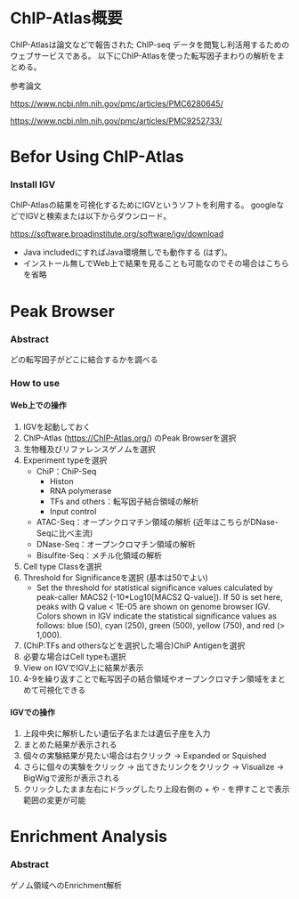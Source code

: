 # ChIP-Atlas概要 <dev>

ChIP-Atlasは論文などで報告された ChIP-seq データを閲覧し利活用するためのウェブサービスである。
以下にChIP-Atlasを使った転写因子まわりの解析をまとめる。

参考論文

https://www.ncbi.nlm.nih.gov/pmc/articles/PMC6280645/

https://www.ncbi.nlm.nih.gov/pmc/articles/PMC9252733/


# Befor Using ChIP-Atlas

### Install IGV
ChIP-Atlasの結果を可視化するためにIGVというソフトを利用する。
googleなどでIGVと検索または以下からダウンロード。

https://software.broadinstitute.org/software/igv/download

* Java includedにすればJava環境無しでも動作する (はず)。
* インストール無しでWeb上で結果を見ることも可能なのでその場合はこちらを省略

# Peak Browser

### Abstract
どの転写因子がどこに結合するかを調べる

### How to use

#### Web上での操作
1. IGVを起動しておく
2. ChIP-Atlas (https://ChIP-Atlas.org/) のPeak Browserを選択
3. 生物種及びリファレンスゲノムを選択
4. Experiment typeを選択
	- ChiP：ChiP-Seq
		* Histon
		* RNA polymerase
		* TFs and others：転写因子結合領域の解析
		* Input control
	- ATAC-Seq：オープンクロマチン領域の解析 (近年はこちらがDNase-Seqに比べ主流)
	- DNase-Seq：オープンクロマチン領域の解析
	- Bisulfite-Seq：メチル化領域の解析
5. Cell type Classを選択
6. Threshold for Significanceを選択 (基本は50でよい)
	* Set the threshold for statistical significance values calculated by peak-caller MACS2 (-10*Log10[MACS2 Q-value]). If 50 is set here, peaks with Q value < 1E-05 are shown on genome browser IGV. Colors shown in IGV indicate the statistical significance values as follows: blue (50), cyan (250), green (500), yellow (750), and red (> 1,000).
7. (ChiP:TFs and othersなどを選択した場合)ChiP Antigenを選択
8. 必要な場合はCell typeも選択
9. View on IGVでIGV上に結果が表示
10. 4-9を繰り返すことで転写因子の結合領域やオープンクロマチン領域をまとめて可視化できる

#### IGVでの操作
1. 上段中央に解析したい遺伝子名または遺伝子座を入力
2. まとめた結果が表示される
3. 個々の実験結果が見たい場合は右クリック → Expanded or Squished
4. さらに個々の実験をクリック → 出てきたリンクをクリック → Visualize → BigWigで波形が表示される
5. クリックしたまま左右にドラッグしたり上段右側の + や - を押すことで表示範囲の変更が可能

# Enrichment Analysis

### Abstract
ゲノム領域へのEnrichment解析